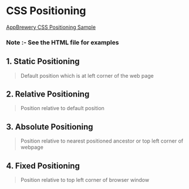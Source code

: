 # CSS Positioning

[AppBrewery CSS Positioning Sample](https://appbrewery.github.io/css-positioning/)

### Note :- See the HTML file for examples

## 1. Static Positioning
> Default position which is at left corner of the web page
## 2. Relative Positioning
> Position relative to default position
## 3. Absolute Positioning
> Position relative to nearest positioned ancestor or top left corner of webpage
## 4. Fixed Positioning
> Position relative to top left corner of browser window



